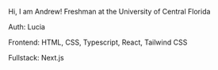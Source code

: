 Hi, I am Andrew!
Freshman at the University of Central Florida

Auth:
Lucia

Frontend:
HTML, CSS, Typescript, React, Tailwind CSS

Fullstack:
Next.js
